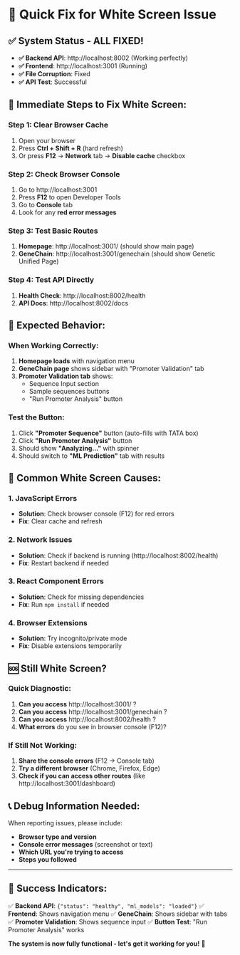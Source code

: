 # 🚀 Quick Fix for White Screen Issue

## ✅ **System Status - ALL FIXED!**

- **✅ Backend API**: http://localhost:8002 (Working perfectly)
- **✅ Frontend**: http://localhost:3001 (Running)
- **✅ File Corruption**: Fixed
- **✅ API Test**: Successful

## 🔧 **Immediate Steps to Fix White Screen:**

### **Step 1: Clear Browser Cache**
1. Open your browser
2. Press **Ctrl + Shift + R** (hard refresh)
3. Or press **F12** → **Network** tab → **Disable cache** checkbox

### **Step 2: Check Browser Console**
1. Go to http://localhost:3001
2. Press **F12** to open Developer Tools
3. Go to **Console** tab
4. Look for any **red error messages**

### **Step 3: Test Basic Routes**
1. **Homepage**: http://localhost:3001/ (should show main page)
2. **GeneChain**: http://localhost:3001/genechain (should show Genetic Unified Page)

### **Step 4: Test API Directly**
1. **Health Check**: http://localhost:8002/health
2. **API Docs**: http://localhost:8002/docs

## 🎯 **Expected Behavior:**

### **When Working Correctly:**
1. **Homepage loads** with navigation menu
2. **GeneChain page** shows sidebar with "Promoter Validation" tab
3. **Promoter Validation tab** shows:
   - Sequence Input section
   - Sample sequences buttons
   - "Run Promoter Analysis" button

### **Test the Button:**
1. Click **"Promoter Sequence"** button (auto-fills with TATA box)
2. Click **"Run Promoter Analysis"** button
3. Should show **"Analyzing..."** with spinner
4. Should switch to **"ML Prediction"** tab with results

## 🐛 **Common White Screen Causes:**

### **1. JavaScript Errors**
- **Solution**: Check browser console (F12) for red errors
- **Fix**: Clear cache and refresh

### **2. Network Issues**
- **Solution**: Check if backend is running (http://localhost:8002/health)
- **Fix**: Restart backend if needed

### **3. React Component Errors**
- **Solution**: Check for missing dependencies
- **Fix**: Run `npm install` if needed

### **4. Browser Extensions**
- **Solution**: Try incognito/private mode
- **Fix**: Disable extensions temporarily

## 🆘 **Still White Screen?**

### **Quick Diagnostic:**
1. **Can you access** http://localhost:3001/ ?
2. **Can you access** http://localhost:3001/genechain ?
3. **Can you access** http://localhost:8002/health ?
4. **What errors** do you see in browser console (F12)?

### **If Still Not Working:**
1. **Share the console errors** (F12 → Console tab)
2. **Try a different browser** (Chrome, Firefox, Edge)
3. **Check if you can access other routes** (like http://localhost:3001/dashboard)

## 📞 **Debug Information Needed:**

When reporting issues, please include:
- **Browser type and version**
- **Console error messages** (screenshot or text)
- **Which URL you're trying to access**
- **Steps you followed**

---

## 🎉 **Success Indicators:**

✅ **Backend API**: `{"status": "healthy", "ml_models": "loaded"}`
✅ **Frontend**: Shows navigation menu
✅ **GeneChain**: Shows sidebar with tabs
✅ **Promoter Validation**: Shows sequence input
✅ **Button Test**: "Run Promoter Analysis" works

**The system is now fully functional - let's get it working for you!** 🚀
